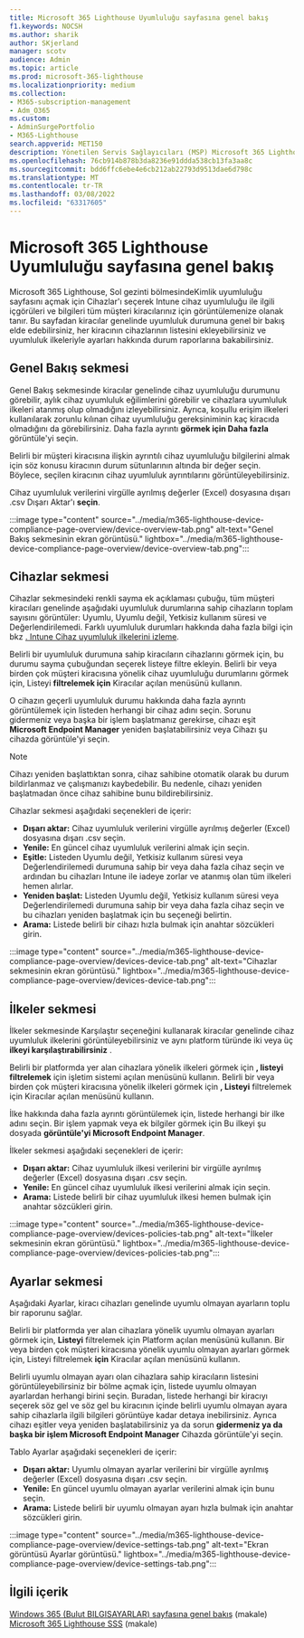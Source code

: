 ```yaml
---
title: Microsoft 365 Lighthouse Uyumluluğu sayfasına genel bakış
f1.keywords: NOCSH
ms.author: sharik
author: SKjerland
manager: scotv
audience: Admin
ms.topic: article
ms.prod: microsoft-365-lighthouse
ms.localizationpriority: medium
ms.collection:
- M365-subscription-management
- Adm_O365
ms.custom:
- AdminSurgePortfolio
- M365-Lighthouse
search.appverid: MET150
description: Yönetilen Servis Sağlayıcıları (MSP) Microsoft 365 Lighthouse, Cihaz uyumluluğu sayfası hakkında bilgi edinebilirsiniz.
ms.openlocfilehash: 76cb914b878b3da8236e91ddda538cb13fa3aa8c
ms.sourcegitcommit: bdd6ffc6ebe4e6cb212ab22793d9513dae6d798c
ms.translationtype: MT
ms.contentlocale: tr-TR
ms.lasthandoff: 03/08/2022
ms.locfileid: "63317605"
---
```

# <a name="microsoft-365-lighthouse-device-compliance-page-overview"></a>Microsoft 365 Lighthouse Uyumluluğu sayfasına genel bakış

Microsoft 365 Lighthouse, Sol gezinti bölmesindeKimlik uyumluluğu sayfasını açmak için Cihazlar'ı seçerek Intune cihaz uyumluluğu ile ilgili içgörüleri ve bilgileri tüm müşteri kiracılarınız için görüntülemenize olanak tanır. Bu sayfadan kiracılar genelinde uyumluluk durumuna genel bir bakış elde edebilirsiniz, her kiracının cihazlarının listesini ekleyebilirsiniz ve uyumluluk ilkeleriyle ayarları hakkında durum raporlarına bakabilirsiniz.

## <a name="overview-tab"></a>Genel Bakış sekmesi  
  
Genel Bakış sekmesinde kiracılar genelinde cihaz uyumluluğu durumunu görebilir, aylık cihaz uyumluluk eğilimlerini görebilir ve cihazlara uyumluluk ilkeleri atanmış olup olmadığını izleyebilirsiniz. Ayrıca, koşullu erişim ilkeleri kullanılarak zorunlu kılınan cihaz uyumluluğu gereksiniminin kaç kiracıda olmadığını da görebilirsiniz. Daha fazla ayrıntı **görmek için Daha fazla** görüntüle'yi seçin.

Belirli bir müşteri kiracısına ilişkin ayrıntılı cihaz uyumluluğu bilgilerini almak için söz konusu kiracının durum sütunlarının altında bir değer seçin. Böylece, seçilen kiracının cihaz uyumluluk ayrıntılarını görüntüleyebilirsiniz.

Cihaz uyumluluk verilerini virgülle ayrılmış değerler (Excel) dosyasına dışarı .csv Dışarı Aktar'ı **seçin**.

:::image type="content" source="../media/m365-lighthouse-device-compliance-page-overview/device-overview-tab.png" alt-text="Genel Bakış sekmesinin ekran görüntüsü." lightbox="../media/m365-lighthouse-device-compliance-page-overview/device-overview-tab.png":::

## <a name="devices-tab"></a>Cihazlar sekmesi

Cihazlar sekmesindeki renkli sayma ek açıklaması çubuğu, tüm müşteri kiracıları genelinde aşağıdaki uyumluluk durumlarına sahip cihazların toplam sayısını görüntüler: Uyumlu, Uyumlu değil, Yetkisiz kullanım süresi ve Değerlendirilemedi. Farklı uyumluluk durumları hakkında daha fazla bilgi için bkz [. Intune Cihaz uyumluluk ilkelerini izleme](/mem/intune/protect/compliance-policy-monitor).

Belirli bir uyumluluk durumuna sahip kiracıların cihazlarını görmek için, bu durumu sayma çubuğundan seçerek listeye filtre ekleyin. Belirli bir veya birden çok müşteri kiracısına yönelik cihaz uyumluluğu durumlarını görmek için, Listeyi **filtrelemek için** Kiracılar açılan menüsünü kullanın.

O cihazın geçerli uyumluluk durumu hakkında daha fazla ayrıntı görüntülemek için listeden herhangi bir cihaz adını seçin. Sorunu gidermeniz veya başka bir işlem başlatmanız gerekirse, cihazı eşit **Microsoft Endpoint Manager** yeniden başlatabilirsiniz veya Cihazı şu cihazda görüntüle'yi seçin.

> [!NOTE]
> Cihazı yeniden başlattıktan sonra, cihaz sahibine otomatik olarak bu durum bildirlanmaz ve çalışmanızı kaybedebilir. Bu nedenle, cihazı yeniden başlatmadan önce cihaz sahibine bunu bildirebilirsiniz.

Cihazlar sekmesi aşağıdaki seçenekleri de içerir:

- **Dışarı aktar:** Cihaz uyumluluk verilerini virgülle ayrılmış değerler (Excel) dosyasına dışarı .csv seçin.
- **Yenile:** En güncel cihaz uyumluluk verilerini almak için seçin.
- **Eşitle:** Listeden Uyumlu değil, Yetkisiz kullanım süresi veya Değerlendirilemedi durumuna sahip bir veya daha fazla cihaz seçin ve ardından bu cihazları Intune ile iadeye zorlar ve atanmış olan tüm ilkeleri hemen alırlar.
- **Yeniden başlat:** Listeden Uyumlu değil, Yetkisiz kullanım süresi veya Değerlendirilemedi durumuna sahip bir veya daha fazla cihaz seçin ve bu cihazları yeniden başlatmak için bu seçeneği belirtin.
- **Arama:** Listede belirli bir cihazı hızla bulmak için anahtar sözcükleri girin.
 
:::image type="content" source="../media/m365-lighthouse-device-compliance-page-overview/devices-device-tab.png" alt-text="Cihazlar sekmesinin ekran görüntüsü." lightbox="../media/m365-lighthouse-device-compliance-page-overview/devices-device-tab.png":::

## <a name="policies-tab"></a>İlkeler sekmesi

İlkeler sekmesinde Karşılaştır seçeneğini kullanarak kiracılar genelinde cihaz uyumluluk ilkelerini görüntüleyebilirsiniz ve aynı platform türünde iki veya üç **ilkeyi karşılaştırabilirsiniz** .

Belirli bir platformda yer alan cihazlara yönelik ilkeleri görmek için **, listeyi filtrelemek** için işletim sistemi açılan menüsünü kullanın. Belirli bir veya birden çok müşteri kiracısına yönelik ilkeleri görmek için **, Listeyi** filtrelemek için Kiracılar açılan menüsünü kullanın.

İlke hakkında daha fazla ayrıntı görüntülemek için, listede herhangi bir ilke adını seçin. Bir işlem yapmak veya ek bilgiler görmek için Bu ilkeyi şu dosyada **görüntüle'yi Microsoft Endpoint Manager**.

İlkeler sekmesi aşağıdaki seçenekleri de içerir:

- **Dışarı aktar:** Cihaz uyumluluk ilkesi verilerini bir virgülle ayrılmış değerler (Excel) dosyasına dışarı .csv seçin.
- **Yenile:** En güncel cihaz uyumluluk ilkesi verilerini almak için seçin.
- **Arama:** Listede belirli bir cihaz uyumluluk ilkesi hemen bulmak için anahtar sözcükleri girin.

:::image type="content" source="../media/m365-lighthouse-device-compliance-page-overview/devices-policies-tab.png" alt-text="İlkeler sekmesinin ekran görüntüsü." lightbox="../media/m365-lighthouse-device-compliance-page-overview/devices-policies-tab.png":::

## <a name="settings-tab"></a>Ayarlar sekmesi

Aşağıdaki Ayarlar, kiracı cihazları genelinde uyumlu olmayan ayarların toplu bir raporunu sağlar. 

Belirli bir platformda yer alan cihazlara yönelik uyumlu olmayan ayarları görmek için, **Listeyi** filtrelemek için Platform açılan menüsünü kullanın. Bir veya birden çok müşteri kiracısına yönelik uyumlu olmayan ayarları görmek için, Listeyi filtrelemek **için** Kiracılar açılan menüsünü kullanın.

Belirli uyumlu olmayan ayarı olan cihazlara sahip kiracıların listesini görüntüleyebilirsiniz bir bölme açmak için, listede uyumlu olmayan ayarlardan herhangi birini seçin. Buradan, listede herhangi bir kiracıyı seçerek söz gel ve söz gel bu kiracının içinde belirli uyumlu olmayan ayara sahip cihazlarla ilgili bilgileri görüntüye kadar detaya inebilirsiniz. Ayrıca cihazı eşitler veya yeniden başlatabilirsiniz ya da sorun **gidermeniz ya da başka bir işlem Microsoft Endpoint Manager** Cihazda görüntüle'yi seçin.

Tablo Ayarlar aşağıdaki seçenekleri de içerir:

- **Dışarı aktar:** Uyumlu olmayan ayarlar verilerini bir virgülle ayrılmış değerler (Excel) dosyasına dışarı .csv seçin.
- **Yenile:** En güncel uyumlu olmayan ayarlar verilerini almak için bunu seçin.
- **Arama:** Listede belirli bir uyumlu olmayan ayarı hızla bulmak için anahtar sözcükleri girin.

:::image type="content" source="../media/m365-lighthouse-device-compliance-page-overview/device-settings-tab.png" alt-text="Ekran görüntüsü Ayarlar görüntüsü." lightbox="../media/m365-lighthouse-device-compliance-page-overview/device-settings-tab.png":::

## <a name="related-content"></a>İlgili içerik

[Windows 365 (Bulut BILGISAYARLAR) sayfasına genel bakış](m365-lighthouse-win365-page-overview.md) (makale)\
[Microsoft 365 Lighthouse SSS](m365-lighthouse-faq.yml) (makale)
